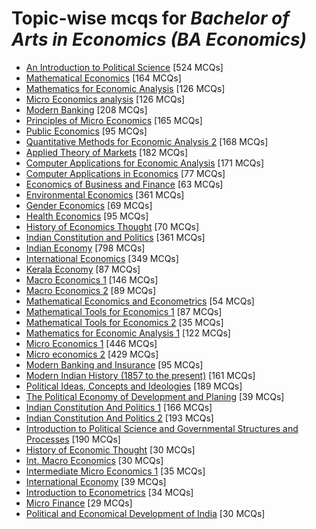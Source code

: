 # Topic-wise mcqs for *Bachelor of Arts in Economics (BA Economics)*

- [An Introduction to Political Science](https://mcqmate.com/topic/an-introduction-to-political-science) [524 MCQs]
- [Mathematical Economics](https://mcqmate.com/topic/mathematical-economics) [164 MCQs]
- [Mathematics for Economic Analysis](https://mcqmate.com/topic/mathematics-for-economic-analysis) [126 MCQs]
- [Micro Economics analysis](https://mcqmate.com/topic/micro-economics-analysis) [126 MCQs]
- [Modern Banking](https://mcqmate.com/topic/modern-banking) [208 MCQs]
- [Principles of Micro Economics](https://mcqmate.com/topic/principles-of-micro-economics) [165 MCQs]
- [Public Economics](https://mcqmate.com/topic/public-economics) [95 MCQs]
- [Quantitative Methods for Economic Analysis 2](https://mcqmate.com/topic/quantitative-methods-for-economic-analysis-ii) [168 MCQs]
- [Applied Theory of Markets](https://mcqmate.com/topic/applied-theory-of-markets) [182 MCQs]
- [Computer Applications for Economic Analysis](https://mcqmate.com/topic/computer-applications-for-economic-analysis) [171 MCQs]
- [Computer Applications in Economics](https://mcqmate.com/topic/computer-applications-in-economics) [77 MCQs]
- [Economics of Business and Finance](https://mcqmate.com/topic/economics-of-business-and-finance) [63 MCQs]
- [Environmental Economics](https://mcqmate.com/topic/environmental-economics) [361 MCQs]
- [Gender Economics](https://mcqmate.com/topic/gender-economics) [69 MCQs]
- [Health Economics](https://mcqmate.com/topic/health-economics) [95 MCQs]
- [History of Economics Thought](https://mcqmate.com/topic/history-of-economics-thought) [70 MCQs]
- [Indian Constitution and Politics](https://mcqmate.com/topic/indian-constitution-and-politics) [361 MCQs]
- [Indian Economy](https://mcqmate.com/topic/indian-economy) [798 MCQs]
- [International Economics](https://mcqmate.com/topic/international-economics) [349 MCQs]
- [Kerala Economy](https://mcqmate.com/topic/kerala-economy) [87 MCQs]
- [Macro Economics 1](https://mcqmate.com/topic/macro-economics-1) [146 MCQs]
- [Macro Economics 2](https://mcqmate.com/topic/macro-economics-2) [89 MCQs]
- [Mathematical Economics and Econometrics](https://mcqmate.com/topic/mathematical-economics-and-econometrics) [54 MCQs]
- [Mathematical Tools for Economics 1](https://mcqmate.com/topic/mathematical-tools-for-economics-1) [87 MCQs]
- [Mathematical Tools for Economics 2](https://mcqmate.com/topic/mathematical-tools-for-economics-2) [35 MCQs]
- [Mathematics for Economic Analysis 1](https://mcqmate.com/topic/mathematics-for-economic-analysis-1) [122 MCQs]
- [Micro Economics 1](https://mcqmate.com/topic/micro-economics-1) [446 MCQs]
- [Micro economics 2](https://mcqmate.com/topic/micro-economics-2) [429 MCQs]
- [Modern Banking and Insurance](https://mcqmate.com/topic/modern-banking-and-insurance) [95 MCQs]
- [Modern Indian History \(1857 to the present\)](https://mcqmate.com/topic/modern-indian-history-1857-to-the-present) [161 MCQs]
- [Political Ideas, Concepts and Ideologies](https://mcqmate.com/topic/political-ideas-concepts-and-ideologies) [189 MCQs]
- [The Political Economy of Development and Planing](https://mcqmate.com/topic/the-political-economy-of-development-and-planing) [39 MCQs]
- [Indian Constitution And Politics 1](https://mcqmate.com/topic/indian-constitution-and-politics-1) [166 MCQs]
- [Indian Constitution And Politics 2](https://mcqmate.com/topic/indian-constitution-and-politics-2) [193 MCQs]
- [Introduction to Political Science and Governmental Structures and Processes](https://mcqmate.com/topic/introduction-to-political-science-and-governmental-structures-and-processes) [190 MCQs]
- [History of Economic Thought](https://mcqmate.com/topic/history-of-economic-thought) [30 MCQs]
- [Int\. Macro Economics](https://mcqmate.com/topic/int-macro-economics) [30 MCQs]
- [Intermediate Micro Economics 1](https://mcqmate.com/topic/intermediate-micro-economics-1) [35 MCQs]
- [International Economy](https://mcqmate.com/topic/international-economy) [39 MCQs]
- [Introduction to Econometrics](https://mcqmate.com/topic/introduction-to-econometrics) [34 MCQs]
- [Micro Finance](https://mcqmate.com/topic/micro-finance) [29 MCQs]
- [Political and Economical Development of India](https://mcqmate.com/topic/political-and-economical-development-of-india) [30 MCQs]
